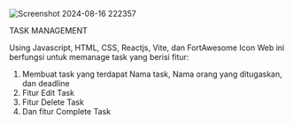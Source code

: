 ![Screenshot 2024-08-16 222357](https://github.com/user-attachments/assets/26fd36d5-3db1-4be9-bced-c821397cca82)

TASK MANAGEMENT

Using Javascript, HTML, CSS, Reactjs, Vite, dan FortAwesome Icon
Web ini berfungsi untuk memanage task yang berisi fitur:
1. Membuat task yang terdapat Nama task, Nama orang yang ditugaskan, dan deadline
2. Fitur Edit Task
3. Fitur Delete Task
4. Dan fitur Complete Task
